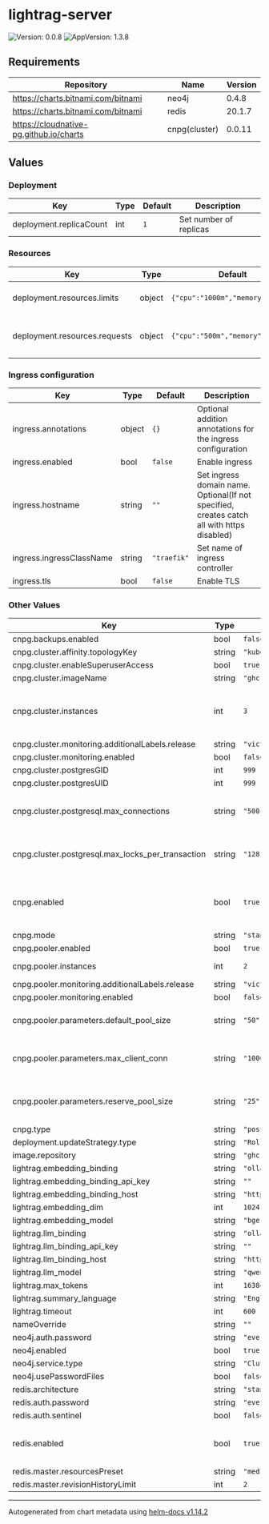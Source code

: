 # lightrag-server

![Version: 0.0.8](https://img.shields.io/badge/Version-0.0.8-informational?style=flat-square) ![AppVersion: 1.3.8](https://img.shields.io/badge/AppVersion-1.3.8-informational?style=flat-square)

## Requirements

| Repository | Name | Version |
|------------|------|---------|
| https://charts.bitnami.com/bitnami | neo4j | 0.4.8 |
| https://charts.bitnami.com/bitnami | redis | 20.1.7 |
| https://cloudnative-pg.github.io/charts | cnpg(cluster) | 0.0.11 |

## Values

### Deployment

| Key | Type | Default | Description |
|-----|------|---------|-------------|
| deployment.replicaCount | int | `1` | Set number of replicas |

### Resources

| Key | Type | Default | Description |
|-----|------|---------|-------------|
| deployment.resources.limits | object | `{"cpu":"1000m","memory":"2Gi"}` | Resource limits for web pods |
| deployment.resources.requests | object | `{"cpu":"500m","memory":"1Gi"}` | Resource requests for web pods |

### Ingress configuration

| Key | Type | Default | Description |
|-----|------|---------|-------------|
| ingress.annotations | object | `{}` | Optional addition annotations for the ingress configuration |
| ingress.enabled | bool | `false` | Enable ingress |
| ingress.hostname | string | `""` | Set ingress domain name. Optional(If not specified, creates catch all with https disabled) |
| ingress.ingressClassName | string | `"traefik"` | Set name of ingress controller |
| ingress.tls | bool | `false` | Enable TLS |

### Other Values

| Key | Type | Default | Description |
|-----|------|---------|-------------|
| cnpg.backups.enabled | bool | `false` |  |
| cnpg.cluster.affinity.topologyKey | string | `"kubernetes.io/hostname"` |  |
| cnpg.cluster.enableSuperuserAccess | bool | `true` |  |
| cnpg.cluster.imageName | string | `"ghcr.io/eric-zadara/pgvector:17.4-0.8.0"` |  |
| cnpg.cluster.instances | int | `3` | Number of psql replicas. 1 is master, N-1 are replica |
| cnpg.cluster.monitoring.additionalLabels.release | string | `"victoria-metrics-k8s-stack"` |  |
| cnpg.cluster.monitoring.enabled | bool | `false` |  |
| cnpg.cluster.postgresGID | int | `999` |  |
| cnpg.cluster.postgresUID | int | `999` |  |
| cnpg.cluster.postgresql.max_connections | string | `"500"` | Max psql connections. Default was 100 |
| cnpg.cluster.postgresql.max_locks_per_transaction | string | `"128"` | Max locks per transaction. Default was 64 |
| cnpg.enabled | bool | `true` | Enable preconfigured cloudnative-pg psql configuration |
| cnpg.mode | string | `"standalone"` |  |
| cnpg.pooler.enabled | bool | `true` |  |
| cnpg.pooler.instances | int | `2` | Number of psql poolers |
| cnpg.pooler.monitoring.additionalLabels.release | string | `"victoria-metrics-k8s-stack"` |  |
| cnpg.pooler.monitoring.enabled | bool | `false` |  |
| cnpg.pooler.parameters.default_pool_size | string | `"50"` | Pool size. Default was 25 |
| cnpg.pooler.parameters.max_client_conn | string | `"1000"` | Max client connections, default was 1000 |
| cnpg.pooler.parameters.reserve_pool_size | string | `"25"` | Reservice pool size, default was 0/disabled |
| cnpg.type | string | `"postgresql"` |  |
| deployment.updateStrategy.type | string | `"RollingUpdate"` |  |
| image.repository | string | `"ghcr.io/hkuds/lightrag"` |  |
| lightrag.embedding_binding | string | `"ollama"` |  |
| lightrag.embedding_binding_api_key | string | `""` |  |
| lightrag.embedding_binding_host | string | `"http://ollama.ollama.svc.cluster.local:11434"` |  |
| lightrag.embedding_dim | int | `1024` |  |
| lightrag.embedding_model | string | `"bge-m3:latest"` |  |
| lightrag.llm_binding | string | `"ollama"` |  |
| lightrag.llm_binding_api_key | string | `""` |  |
| lightrag.llm_binding_host | string | `"http://ollama.ollama.svc.cluster.local:11434"` |  |
| lightrag.llm_model | string | `"qwen3:32b"` |  |
| lightrag.max_tokens | int | `16384` |  |
| lightrag.summary_language | string | `"English"` |  |
| lightrag.timeout | int | `600` |  |
| nameOverride | string | `""` |  |
| neo4j.auth.password | string | `"everyone-check-fish-kind-language"` |  |
| neo4j.enabled | bool | `true` |  |
| neo4j.service.type | string | `"ClusterIP"` |  |
| neo4j.usePasswordFiles | bool | `false` |  |
| redis.architecture | string | `"standalone"` |  |
| redis.auth.password | string | `"everyone-check-fish-kind-language"` |  |
| redis.auth.sentinel | bool | `false` |  |
| redis.enabled | bool | `true` | Enable preconfigured redis configuration |
| redis.master.resourcesPreset | string | `"medium"` |  |
| redis.master.revisionHistoryLimit | int | `2` |  |

----------------------------------------------
Autogenerated from chart metadata using [helm-docs v1.14.2](https://github.com/norwoodj/helm-docs/releases/v1.14.2)
